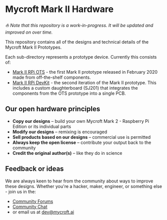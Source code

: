 # Mycroft Mark II Hardware

*⛵️ Note that this repository is a work-in-progress. It will be updated and improved on over time.*

This repository contains all of the designs and technical details of the Mycroft Mark II Prototypes.

Each sub-directory represents a prototype device. Currently this consists of:
- [Mark II RPi OTS](./mark-II-rpi-ots) - the first Mark II prototype released in February 2020 made from off-the-shelf components.
- [Mark II RPi DevKit](./mark-II-Rpi-devkit) - the second iteration of the Mark II prototype. This includes a custom daughterboard (SJ201) that integrates the components from the OTS prototype into a single PCB.

## Our open hardware principles
* **Copy our designs** – build your own Mycroft Mark 2 - Raspberry Pi Edition or its individual parts
* **Modify our designs** – remixing is encouraged
* **Sell products based on our designs** – commercial use is permitted
* **Always keep the open license** – contribute your output back to the community
* **Credit the original author(s)** – like they do in science

## Feedback or ideas

We are always keen to hear from the community about ways to improve these designs. Whether you're a hacker, maker, engineer, or something else - join us in the:
- [Community Forums](https://community.mycroft.ai)
- [Community Chat](https://chat.mycroft.ai)
- or email us at [dev@mycroft.ai](mailto:dev@mycroft.ai)
